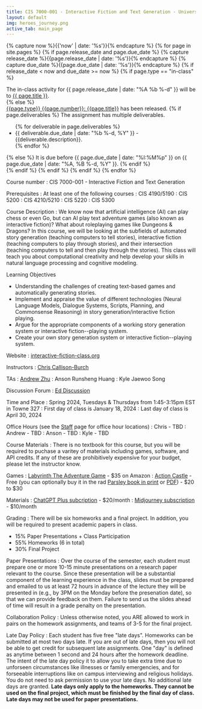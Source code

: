 ```yaml
---
title: CIS 7000-001 - Interactive Fiction and Text Generation - University of Pennsylvania
layout: default
img: heroes_journey.png
active_tab: main_page 
---
```


<!--
<div class="alert alert-warning" markdown="1">
Want to join the class, but didn't attend the first lecture? Here are the steps to follow:
1. [Get a permit by signing yourself up for CIS 700-001 via the waitlist system](https://forms.cis.upenn.edu/waitlist/index.php).  
2. [Do the for-credit in-class assignment from the first lecture](http://interactive-fiction-class.org/in_class_activities/play-text-adventures/play-text-adventures.html).
3. [Listen to recording of the first lecture](https://upenn.hosted.panopto.com/Panopto/Pages/Sessions/List.aspx?folderID=8b5f2734-0738-4f52-90f5-ab3c01236b7c) and [look over the slides](http://interactive-fiction-class.org/slides/text-adventure-games.pdf).
4. [Complete the first homework assignment before class on Thursday](http://interactive-fiction-class.org/homeworks/text-adventure-game/text-adventure-game.html).
</div>
-->

<!--
<div class="alert alert-success" markdown="1">
[Post your game here.](https://docs.google.com/document/d/1XpBEevYpHvLjCr-3CkAhERN_GPHsjNmkPo-Wf9KjxDs/edit?usp=sharing)
</div>
-->

<!-- Display an alert about upcoming homework assignments -->
{% capture now %}{{'now' | date: '%s'}}{% endcapture %}
{% for page in site.pages %}
{% if page.release_date and page.due_date %}
{% capture release_date %}{{page.release_date | date: '%s'}}{% endcapture %}
{% capture due_date %}{{page.due_date | date: '%s'}}{% endcapture %}
{% if release_date < now and due_date >= now %}
{% if page.type == "in-class" %}
<!-- In class activity -->
<div class="alert alert-info">
The in-class activity for {{ page.release_date | date: "%A %b %-d" }} will be to <a href="{{page.url}}">{{ page.title }}</a>.  
</div>
{% else %}
<!-- Homework assignment -->
<div class="alert alert-info">
<a href="{{page.url}}">{{page.type}} {{page.number}}: {{page.title}}</a> has been released.  
{% if page.deliverables %}
The assignment has multiple deliverables.
<ul>
{% for deliverable in page.deliverables %}
<li>{{ deliverable.due_date | date: "%b %-d, %Y" }} - {{deliverable.description}}.</li>
{% endfor %}
</ul>
{% else %}
It is due before {{ page.due_date | date: "%I:%M%p" }} on {{ page.due_date | date: "%A, %B %-d, %Y" }}.
{% endif %}
</div>
{% endif %}
{% endif %}
{% endif %}
{% endfor %}
<!-- End alert for upcoming homework assignments -->


<!--
<div class="alert alert-success" markdown="1">
A great example of what you could build if you take this class is the [AI Dungeon](https://play.aidungeon.io/), which is an interactive fiction game  that was developed by a student at BYU using [Open AI's GPT-2](https://openai.com/blog/better-language-models/) large scale language model.
</div>
-->
<!--
<div class="alert alert-success" markdown="1">
First day of class is Thursday, January 13, 2022 at 1:45pm-3:15pm Eastern. It will take place virtually. Here is the [Zoom link](https://upenn.zoom.us/j/95868341588?pwd=a0NvbkhtUEdYTTk5d0Vmc2VvcHJrUT09). We look forward to seeing you there!
</div>
-->

Course number
: CIS 7000-001 - Interactive Fiction and Text Generation 

Prerequisites 
: At least one of the following courses
: CIS 4190/5190
: CIS 5200
: CIS 4210/5210
: CIS 5220
: CIS 5300

Course Description
: We know now that artificial intelligence (AI) can play chess or even Go, but can AI play text adventure games (also known as interactive fiction)? What about roleplaying games like Dungeons & Dragons? In this course, we will be looking at the subfields of automated story generation (teaching computers to tell stories), interactive fiction (teaching computers to play through stories), and their intersection (teaching computers to tell and then play through the stories). This class will teach you about computational creativity and help develop your skills in natural language processing and cognitive modeling. 

Learning Objectives
* Understanding the challenges of creating text-based games and automatically generating stories.
* Implement and appraise the value of different technologies (Neural Language Models, Dialogue Systems, Scripts, Planning, and Commonsense Reasoning) in story generation/interactive fiction playing.
* Argue for the appropriate components of a working story generation system or interactive fiction--playing system.
* Create your own story generation system or interactive fiction--playing system.




<!-- 
: This class will cover several areas.
* Text Adventure Games - How they are implemented and how we can build agents that automatically solve them.
* Common-sense Reasoning - TODO
* Narrative Understanding - Extracting narrative structure (event schemas) from text
* Text Generation - Generating natural-sounding text that follows a desired style, narrative arc, or other attribute.
* Chatbots / Dialog Systems - TODO
-->

Website
: [interactive-fiction-class.org](http://interactive-fiction-class.org/)

Instructors
: [Chris Callison-Burch](https://www.cis.upenn.edu/~ccb/)

TAs
: [Andrew Zhu](https://zhu.codes)
: Anson Runsheng Huang
: Kyle Jaewoo Song

Discussion Forum
: [Ed Discussion](https://edstem.org/us/courses/50468/discussion/)

Time and Place
: Spring 2024, Tuesdays & Thursdays from 1:45-3:15pm EST in Towne 327
: First day of class is January 18, 2024
: Last day of class is April 30, 2024

Office Hours (see the [Staff](/staff.html) page for office hour locations)
: Chris - TBD
: Andrew - TBD
: Anson - TBD
: Kyle - TBD


Course Materials
: There is no textbook for this course, but you will be required to puchase a varitey of materials including games, software, and API credits. If any of these are prohibitively expensive for your budget, please let the instructor know.

Games
: [Labyrinth The Adventure Game](https://www.amazon.com/Jim-Hensons-Labyrinth-Adv-Game/dp/1916011551/) - $35 on Amazon
: [Action Castle](http://www.memento-mori.com/pdf/parsely-preview-n-play-edition) - Free (you can optionally buy it in the rad [Parsley book in print](http://www.memento-mori.com/books/parsely-book) or [PDF](http://www.memento-mori.com/pdf/parsely-pdf)) - $20 to $30


Materials 
: [ChatGPT Plus subcription](http://chat.openai.com) - $20/month
: [Midjourney subscription](https://www.midjourney.com/home) - $10/month 


<!--
: $20-30 [Parsley](http://www.memento-mori.com/parsely-products/) by Jared A Sorensen
Books
: (Optional) [So You Want To Be A Game Master: Everything You Need to Start Your Tabletop Adventure for Dungeons and Dragons, Pathfinder, and Other Systems](https://www.amazon.com/gp/product/1645679152/ref=ox_sc_act_title_1?smid=ATVPDKIKX0DER&psc=1) - $25 on Amazon

: [$10](http://www.drivethrurpg.com/product/108028/Dungeon-World)-[$25](https://www.burningwheel.com/dungeon-world-1/) [Dungeon World](https://dungeon-world.com/) by Sage LaTorra and Adam Koebel
: Optional $31 [Dungeon Master's Guide - Dungeons & Dragons 5th edition Core Rulebook](https://www.amazon.com/Dungeons-Dragons-Dungeon-Rulebook-Roleplaying/dp/0786965622/) by Wizards of the Coast
-->

Grading
: There will be six homeworks and a final project. In addition, you will be required to present academic papers in class.
* 15% Paper Presentations + Class Participation
* 55% Homeworks (6 in total)
* 30% Final Project

Paper Presentations
: Over the course of the semester, each student must prepare one or more 10-15 minute presentations on a research paper relevant to the course. Since these presentation will be a substantial component of the learning experience in the class, slides must be prepared and emailed to us at least 72 hours in advance of the lecture they will be presented in (e.g., by 3PM on the Monday before the presenation date), so that we can provide feedback on them. Failure to send us the slides ahead of time will result in a grade penalty on the presentation. 

Collaboration Policy
: Unless otherwise noted, you ARE allowed to work in pairs on the homework assignments, and teams of 3-5 for the final project.

Late Day Policy
: Each student has five free "late days".  Homeworks can be submitted at most two days late.  If you are out of late days, then you will not be able to get credit for subsequent late assignments. One "day" is defined as anytime between 1 second and 24 hours after the homework deadline. The intent of the late day policy it to allow you to take extra time due to unforseen circumstances like illnesses or family emergencies, and for forseeable interruptions like on campus interviewing and religious holidays.  You do not need to ask permission to use your late days.  No additional late days are granted. **Late days only apply to the homeworks. They cannot be used on the final project, which must be finished by the final day of class.  Late days may not be used for paper presentations.**

